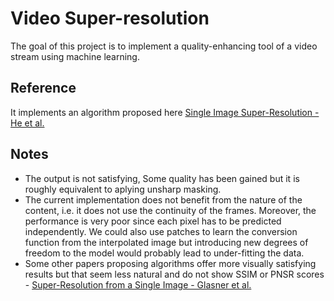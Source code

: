 # Video Super-resolution

The goal of this project is to implement a quality-enhancing tool
of a video stream using machine learning.

## Reference

It implements an algorithm proposed here [Single Image Super-Resolution - He et al.](http://f4k.dieei.unict.it/proceedings/ICPR2012/media/files/1411.pdf)


## Notes

* The output is not satisfying, Some quality has been gained but it is roughly equivalent to aplying unsharp masking.
* The current implementation does not benefit from the nature of the content, i.e. it does not use the continuity of the frames. Moreover, the performance is very poor since each pixel has to be predicted independently. We could also use patches to learn the conversion function from the interpolated image but introducing new degrees of freedom to the model would probably lead to under-fitting the data.
* Some other papers proposing algorithms offer more visually satisfying results but that seem less natural and do not show SSIM or PNSR scores - [Super-Resolution from a Single Image - Glasner et al.](http://www.wisdom.weizmann.ac.il/~vision/single_image_SR/files/single_image_SR.pdf)

 
